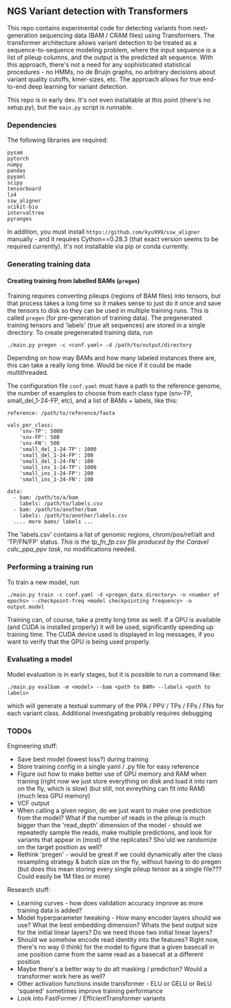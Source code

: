 
## NGS Variant detection with Transformers

This repo contains experimental code for detecting variants from next-generation sequencing data (BAM / CRAM files)
 using Transformers. The transformer architecture allows variant detection to be treated as a sequence-to-sequence 
modeling problem, where the input sequence is a list of pileup columns, and the output is the predicted alt sequence.
WIth this approach, there's not a need for any sophisticated statistical procedures - no HMMs, no de Bruijn graphs, no
arbitrary decisions about variant quality cutoffs, kmer-sizes, etc. The approach allows for true end-to-end deep learning
for variant detection.

This repo is in early dev. It's not even installable at this point (there's no setup.py), but the `main.py` script is 
runnable.

### Dependencies

The following libraries are required:

    pysam
    pytorch
    numpy
    pandas
    pyyaml
    scipy
    tensorboard
    lz4
    ssw_aligner
    scikit-bio
    intervaltree
    pyranges
    

In addition, you must install `https://github.com/kyu999/ssw_aligner` manually - and it requires Cython==0.28.3 (that exact
version seems to be required currently). It's not installable via pip or conda currently. 


### Generating training data


#### Creating training from labelled BAMs (`pregen`)

Training requires converting pileups (regions of BAM files) into tensors, but that process takes a long time so it makes sense to just do it
once and save the tensors to disk so they can be used in multiple training runs. This is called `pregen` (for pre-generation of training data).
The pregenerated training tensors and 'labels' (true alt sequences) are stored in a single directory. To create pregenerated training data, run

    ./main.py pregen -c <conf.yaml> -d /path/to/output/directory

Depending on how may BAMs and how many labeled instances there are, this can take a really long time. Would be nice if it could be made multithreaded.

The configuration file `conf.yaml` must have a path to the reference genome, the number of examples to choose from
each class type (snv-TP, small_del_1-24-FP, etc), and a list of BAMs + labels, like this:

    reference: /path/to/reference/fasta

    vals_per_class:
        'snv-TP': 5000
        'snv-FP': 500
        'snv-FN': 500
        'small_del_1-24-TP': 1000
        'small_del_1-24-FP': 200
        'small_del_1-24-FN': 100
        'small_ins_1-24-TP': 1000
        'small_ins_1-24-FP': 200
        'small_ins_1-24-FN': 100

    data:
      - bam: /path/to/a/bam
        labels: /path/to/labels.csv
      - bam: /path/to/another/bam
        labels: /path/to/another/labels.csv
      .... more bams/ labels ...

The 'labels.csv' contains a list of genomic regions, chrom/pos/ref/alt and 'TP/FN/FP' status. *This is the tp_fn_fp.csv file produced by the Caravel calc_ppa_ppv task*,
no modifications needed. 


### Performing a training run

To train a new model, run

    ./main.py train -c conf.yaml -d <pregen_data_directory> -n <number of epochs> --checkpoint-freq <model checkpointing frequency> -o output.model

Training can, of course, take a pretty long time as well. If a GPU is available (and CUDA is installed properly) it will be used, significantly speeding
up training time. The CUDA device used is displayed in log messages, if you want to verify that the GPU is being used properly. 


### Evaluating a model

Model evaluation is in early stages, but it is possible to run a command like:

    ./main.py evalbam -m <model> --bam <path to BAM> --labels <path to labels>

which will generate a textual summary of the PPA / PPV / TPs / FPs / FNs for each variant class. Additional investigating probably requires debugging



### TODOs

Engineering stuff:

  - Save best model (lowest loss?) during training
  - Store training config in a single yaml / .py file for easy reference 
  - Figure out how to make better use of GPU memory and RAM when training (right now we just store everything on disk and load it into ram on the fly, which is slow) (but still, not evreything can fit into RAM) (much less GPU memory) 
  - VCF output
  - When calling a given region, do we just want to make one prediction from the model? What if the number of reads in the pileup is much bigger
    than the 'read_depth' dimension of the model - should we repeatedly sample the reads, make multiple predictions, and look for variants that appear
    in (most) of the replicates? Sho`uld we randomize on the target position as well?
  - Rethink 'pregen' - would be great if we could dynamically alter the class resampling strategy & batch size on the fly, without having to do pregen (but does this mean storing every single pileup tensor as a single file??? Could easily be 1M files or more)
    
Research stuff:

  - Learning curves - how does validation accuracy improve as more training data is added?
  - Model hyperparameter tweaking - How many encoder layers should we use? What the best embedding dimension? Whats the best output size for the initial linear layers? Do we need those two initial linear layers?
  - Should we somehow encode read identity into the features? Right now, there's no way (I think) for the model to figure that a given basecall in one position came from the same read as a basecall at a different position
  - Maybe there's a better way to do alt masking / prediction? Would a transformer work here as well?
  - Other activation functions inside transformer - ELU or GELU or ReLU 'squared' sometimes improve training performance
  - Look into FastFormer / EfficientTransformer variants
  

